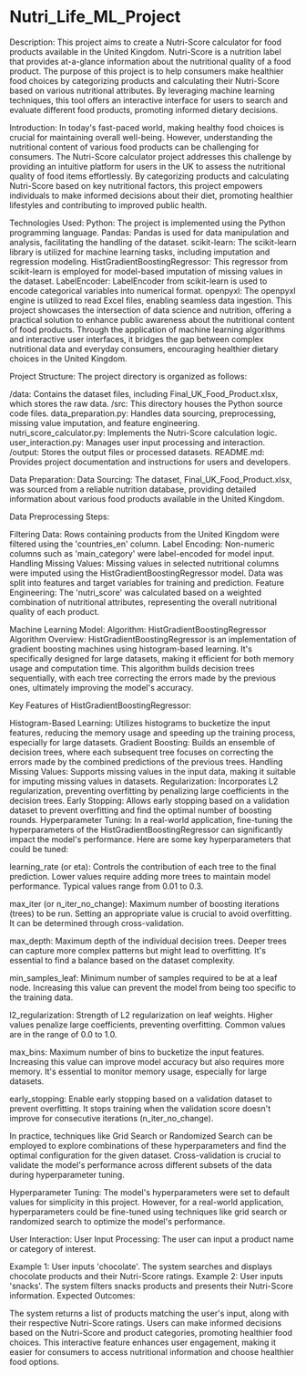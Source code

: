 # Nutri_Life_ML_Project


Description:
This project aims to create a Nutri-Score calculator for food products available in the United Kingdom. Nutri-Score is a nutrition label that provides at-a-glance information about the nutritional quality of a food product. The purpose of this project is to help consumers make healthier food choices by categorizing products and calculating their Nutri-Score based on various nutritional attributes. By leveraging machine learning techniques, this tool offers an interactive interface for users to search and evaluate different food products, promoting informed dietary decisions.

Introduction:
In today's fast-paced world, making healthy food choices is crucial for maintaining overall well-being. However, understanding the nutritional content of various food products can be challenging for consumers. The Nutri-Score calculator project addresses this challenge by providing an intuitive platform for users in the UK to assess the nutritional quality of food items effortlessly. By categorizing products and calculating Nutri-Score based on key nutritional factors, this project empowers individuals to make informed decisions about their diet, promoting healthier lifestyles and contributing to improved public health.

Technologies Used:
Python: The project is implemented using the Python programming language.
Pandas: Pandas is used for data manipulation and analysis, facilitating the handling of the dataset.
scikit-learn: The scikit-learn library is utilized for machine learning tasks, including imputation and regression modeling.
HistGradientBoostingRegressor: This regressor from scikit-learn is employed for model-based imputation of missing values in the dataset.
LabelEncoder: LabelEncoder from scikit-learn is used to encode categorical variables into numerical format.
openpyxl: The openpyxl engine is utilized to read Excel files, enabling seamless data ingestion.
This project showcases the intersection of data science and nutrition, offering a practical solution to enhance public awareness about the nutritional content of food products. Through the application of machine learning algorithms and interactive user interfaces, it bridges the gap between complex nutritional data and everyday consumers, encouraging healthier dietary choices in the United Kingdom.

Project Structure:
The project directory is organized as follows:

/data: Contains the dataset files, including Final_UK_Food_Product.xlsx, which stores the raw data.
/src: This directory houses the Python source code files.
data_preparation.py: Handles data sourcing, preprocessing, missing value imputation, and feature engineering.
nutri_score_calculator.py: Implements the Nutri-Score calculation logic.
user_interaction.py: Manages user input processing and interaction.
/output: Stores the output files or processed datasets.
README.md: Provides project documentation and instructions for users and developers.

Data Preparation:
Data Sourcing:
The dataset, Final_UK_Food_Product.xlsx, was sourced from a reliable nutrition database, providing detailed information about various food products available in the United Kingdom.

Data Preprocessing Steps:

Filtering Data: Rows containing products from the United Kingdom were filtered using the 'countries_en' column.
Label Encoding: Non-numeric columns such as 'main_category' were label-encoded for model input.
Handling Missing Values: Missing values in selected nutritional columns were imputed using the HistGradientBoostingRegressor model. Data was split into features and target variables for training and prediction.
Feature Engineering: The 'nutri_score' was calculated based on a weighted combination of nutritional attributes, representing the overall nutritional quality of each product.

Machine Learning Model:
Algorithm: HistGradientBoostingRegressor
Algorithm Overview:
HistGradientBoostingRegressor is an implementation of gradient boosting machines using histogram-based learning. It's specifically designed for large datasets, making it efficient for both memory usage and computation time. This algorithm builds decision trees sequentially, with each tree correcting the errors made by the previous ones, ultimately improving the model's accuracy.

Key Features of HistGradientBoostingRegressor:

Histogram-Based Learning: Utilizes histograms to bucketize the input features, reducing the memory usage and speeding up the training process, especially for large datasets.
Gradient Boosting: Builds an ensemble of decision trees, where each subsequent tree focuses on correcting the errors made by the combined predictions of the previous trees.
Handling Missing Values: Supports missing values in the input data, making it suitable for imputing missing values in datasets.
Regularization: Incorporates L2 regularization, preventing overfitting by penalizing large coefficients in the decision trees.
Early Stopping: Allows early stopping based on a validation dataset to prevent overfitting and find the optimal number of boosting rounds.
Hyperparameter Tuning:
In a real-world application, fine-tuning the hyperparameters of the HistGradientBoostingRegressor can significantly impact the model's performance. Here are some key hyperparameters that could be tuned:

learning_rate (or eta): Controls the contribution of each tree to the final prediction. Lower values require adding more trees to maintain model performance. Typical values range from 0.01 to 0.3.

max_iter (or n_iter_no_change): Maximum number of boosting iterations (trees) to be run. Setting an appropriate value is crucial to avoid overfitting. It can be determined through cross-validation.

max_depth: Maximum depth of the individual decision trees. Deeper trees can capture more complex patterns but might lead to overfitting. It's essential to find a balance based on the dataset complexity.

min_samples_leaf: Minimum number of samples required to be at a leaf node. Increasing this value can prevent the model from being too specific to the training data.

l2_regularization: Strength of L2 regularization on leaf weights. Higher values penalize large coefficients, preventing overfitting. Common values are in the range of 0.0 to 1.0.

max_bins: Maximum number of bins to bucketize the input features. Increasing this value can improve model accuracy but also requires more memory. It's essential to monitor memory usage, especially for large datasets.

early_stopping: Enable early stopping based on a validation dataset to prevent overfitting. It stops training when the validation score doesn't improve for consecutive iterations (n_iter_no_change).

In practice, techniques like Grid Search or Randomized Search can be employed to explore combinations of these hyperparameters and find the optimal configuration for the given dataset. Cross-validation is crucial to validate the model's performance across different subsets of the data during hyperparameter tuning.


Hyperparameter Tuning:
The model's hyperparameters were set to default values for simplicity in this project. However, for a real-world application, hyperparameters could be fine-tuned using techniques like grid search or randomized search to optimize the model's performance.

User Interaction:
User Input Processing:
The user can input a product name or category of interest.

Example 1: User inputs 'chocolate'. The system searches and displays chocolate products and their Nutri-Score ratings.
Example 2: User inputs 'snacks'. The system filters snacks products and presents their Nutri-Score information.
Expected Outcomes:

The system returns a list of products matching the user's input, along with their respective Nutri-Score ratings.
Users can make informed decisions based on the Nutri-Score and product categories, promoting healthier food choices.
This interactive feature enhances user engagement, making it easier for consumers to access nutritional information and choose healthier food options.





